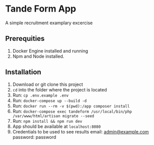# Tande Form App

A simple recruitment examplary excercise

## Prerequities
1. Docker Engine installed and running
2. Npm and Node installed.

## Installation

1. Download or git clone this project
2. `cd` into the folder where the project is located
3. Run: `cp .env.example .env`
4. Run: `docker-compose up --build -d`
5. Run: `docker run --rm -v $(pwd):/app composer install`
5. Run: `docker-compose exec tandeform /usr/local/bin/php /var/www/html/artisan migrate --seed`
6. Run: `npm install && npm run dev` 
7. App should be available at `localhost:8080`
8. Credentials to be used to see results email: admin@example.com password: password


